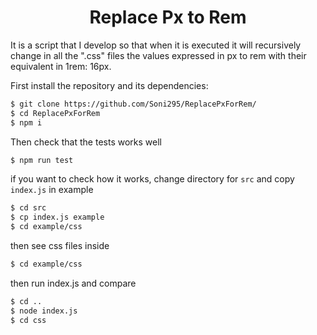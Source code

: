 <h1 style="text-align: center;">Replace Px to Rem</h1>

It is a script that I develop so that when it is executed it will recursively change in all the ".css" files the values expressed in px to rem with their equivalent in 1rem: 16px.

First install the repository and its dependencies:
```sh
$ git clone https://github.com/Soni295/ReplacePxForRem/
$ cd ReplacePxForRem
$ npm i
```
Then check that the tests works well
```sh
$ npm run test
```
if you want to check how it works, change directory for ```src``` and copy ```index.js``` in example
```sh
$ cd src
$ cp index.js example
$ cd example/css
```
then see css files inside
```sh
$ cd example/css
```

then run index.js and compare
```sh
$ cd ..
$ node index.js
$ cd css
```
